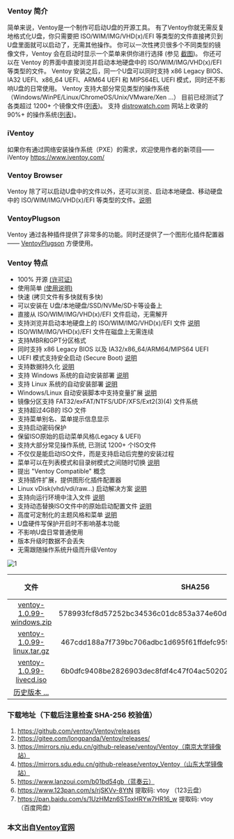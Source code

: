 ### Ventoy 简介

简单来说，Ventoy是一个制作可启动U盘的开源工具。
有了Ventoy你就无需反复地格式化U盘，你只需要把 ISO/WIM/IMG/VHD(x)/EFI 等类型的文件直接拷贝到U盘里面就可以启动了，无需其他操作。
你可以一次性拷贝很多个不同类型的镜像文件，Ventoy 会在启动时显示一个菜单来供你进行选择 (参见 [截图](https://www.ventoy.net/cn/screenshot.html))。
你还可以在 Ventoy 的界面中直接浏览并启动本地硬盘中的 ISO/WIM/IMG/VHD(x)/EFI 等类型的文件。
Ventoy 安装之后，同一个U盘可以同时支持 x86 Legacy BIOS、IA32 UEFI、x86_64 UEFI、ARM64 UEFI 和 MIPS64EL UEFI 模式，同时还不影响U盘的日常使用。
Ventoy 支持大部分常见类型的操作系统 （Windows/WinPE/Linux/ChromeOS/Unix/VMware/Xen ...）
目前已经测试了各类超过 1200+ 个镜像文件([列表](https://www.ventoy.net/cn/isolist.html))。 支持 [distrowatch.com](http://distrowatch.com/dwres.php?resource=popularity) 网站上收录的 90%+ 的操作系统([列表](https://www.ventoy.net/cn/distrowatch.html))。

### iVentoy

如果你有通过网络安装操作系统（PXE）的需求，欢迎使用作者的新项目——iVentoy     https://www.iventoy.com/

### Ventoy Browser

Ventoy 除了可以启动U盘中的文件以外，还可以浏览、启动本地硬盘、移动硬盘中的 ISO/WIM/IMG/VHD(x)/EFI 等类型的文件。[说明](https://www.ventoy.net/cn/doc_browser.html)

### VentoyPlugson

Ventoy 通过各种插件提供了非常多的功能。同时还提供了一个图形化插件配置器 —— [VentoyPlugson](https://www.ventoy.net/cn/plugin_plugson.html) 方便使用。

### Ventoy 特点

- 100% 开源 [(许可证)](https://www.ventoy.net/cn/doc_license.html)
- 使用简单 [(使用说明)](https://www.ventoy.net/cn/doc_start.html)
- 快速 (拷贝文件有多快就有多快)
- 可以安装在 U盘/本地硬盘/SSD/NVMe/SD卡等设备上
- 直接从 ISO/WIM/IMG/VHD(x)/EFI 文件启动，无需解开
- 支持浏览并启动本地硬盘上的 ISO/WIM/IMG/VHD(x)/EFI 文件 [说明](https://www.ventoy.net/cn/doc_vlnk.html)
- ISO/WIM/IMG/VHD(x)/EFI 文件在磁盘上无需连续
- 支持MBR和GPT分区格式
- 同时支持 x86 Legacy BIOS 以及 IA32/x86_64/ARM64/MIPS64 UEFI
- UEFI 模式支持安全启动 (Secure Boot) [说明](https://www.ventoy.net/cn/doc_secure.html)
- 支持数据持久化 [说明](https://www.ventoy.net/cn/plugin_persistence.html)
- 支持 Windows 系统的自动安装部署 [说明](https://www.ventoy.net/cn/plugin_autoinstall.html)
- 支持 Linux 系统的自动安装部署 [说明](https://www.ventoy.net/cn/plugin_autoinstall.html)
- Windows/Linux 自动安装脚本中支持变量扩展 [说明](https://www.ventoy.net/cn/plugin_autoinstall.html)
- 镜像分区支持 FAT32/exFAT/NTFS/UDF/XFS/Ext2(3)(4) 文件系统
- 支持超过4GB的 ISO 文件
- 支持菜单别名、菜单提示信息显示
- 支持启动密码保护
- 保留ISO原始的启动菜单风格(Legacy & UEFI)
- 支持大部分常见操作系统, 已测试 1200+ 个ISO文件
- 不仅仅是能启动ISO文件，而是支持启动后完整的安装过程
- 菜单可以在列表模式和目录树模式之间随时切换 [说明](https://www.ventoy.net/cn/doc_treeview.html)
- 提出 "Ventoy Compatible" 概念
- 支持插件扩展，提供图形化插件配置器
- Linux vDisk(vhd/vdi/raw...) 启动解决方案 [说明](https://www.ventoy.net/cn/plugin_vtoyboot.html)
- 支持向运行环境中注入文件 [说明](https://www.ventoy.net/cn/plugin_injection.html)
- 支持动态替换ISO文件中的原始启动配置文件 [说明](https://www.ventoy.net/cn/plugin_bootconf_replace.html)
- 高度可定制化的主题风格和菜单 [说明](https://www.ventoy.net/cn/plugin_theme.html)
- U盘硬件写保护开启时不影响基本功能
- 不影响U盘日常普通使用
- 版本升级时数据不会丢失
- 无需跟随操作系统升级而升级Ventoy

![1](https://github.com/zbccyw/zbccyw.github.io/assets/175001413/26e9e39c-29fd-4c1b-8186-e37e8ebdc299)

|文件|SHA256|发布日期|大小|
|:--:|:--:|:--:|:--:|
|[ventoy-1.0.99-windows.zip](https://github.com/ventoy/Ventoy/releases)|578993fcf8d57252bc34536c01dc853a374e60def68f60b2826c3de0826ea00c|2024-06-08|15 MB|
|[ventoy-1.0.99-linux.tar.gz](https://github.com/ventoy/Ventoy/releases)|467cdd188a7f739bc706adbc1d695f61ffdefc95916adb015947d80829f00a3d|2024-06-08|19 MB|
|[ventoy-1.0.99-livecd.iso](https://github.com/ventoy/Ventoy/releases)|6b0dfc9408be2826903dec8fdf4c47f04ac50202f50a70f0bbc19eb37a737737|2024-06-08|186 MB|
|[历史版本 ...](https://www.ventoy.net/cn/downloadold.html)|

### 下载地址（下载后注意检查 SHA-256 校验值）

1. https://github.com/ventoy/Ventoy/releases
2. https://gitee.com/longpanda/Ventoy/releases/
3. https://mirrors.nju.edu.cn/github-release/ventoy/Ventoy（南京大学镜像站）
4. https://mirrors.sdu.edu.cn/github-release/ventoy_Ventoy（山东大学镜像站）
5. https://www.lanzoui.com/b01bd54gb（蓝奏云）
6. https://www.123pan.com/s/rjSKVv-8YtN 提取码: vtoy （123云盘）
7. https://pan.baidu.com/s/1UzHMzn6SToxHRYw7HR16_w 提取码: vtoy （百度网盘）

### 本文出自[Ventoy官网](https://www.ventoy.net/cn/index.html)